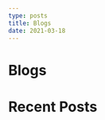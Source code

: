```yaml
---
type: posts
title: Blogs
date: 2021-03-18
---
```


# Blogs

<h1 className='title2'>Recent Posts</h1>
